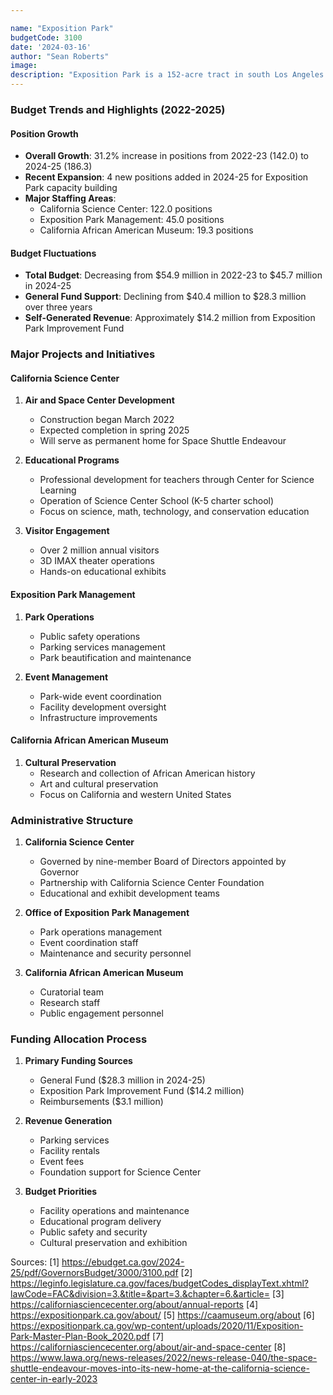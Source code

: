 ```yaml
---

name: "Exposition Park"
budgetCode: 3100
date: '2024-03-16'
author: "Sean Roberts"
image: 
description: "Exposition Park is a 152-acre tract in south Los Angeles housing the California Science Center, California African American Museum, and Office of Exposition Park Management"
---
```


### Budget Trends and Highlights (2022-2025)

#### Position Growth
- **Overall Growth**: 31.2% increase in positions from 2022-23 (142.0) to 2024-25 (186.3)
- **Recent Expansion**: 4 new positions added in 2024-25 for Exposition Park capacity building
- **Major Staffing Areas**:
  - California Science Center: 122.0 positions
  - Exposition Park Management: 45.0 positions
  - California African American Museum: 19.3 positions

#### Budget Fluctuations
- **Total Budget**: Decreasing from $54.9 million in 2022-23 to $45.7 million in 2024-25
- **General Fund Support**: Declining from $40.4 million to $28.3 million over three years
- **Self-Generated Revenue**: Approximately $14.2 million from Exposition Park Improvement Fund

### Major Projects and Initiatives

#### California Science Center

1. **Air and Space Center Development**
   - Construction began March 2022
   - Expected completion in spring 2025
   - Will serve as permanent home for Space Shuttle Endeavour

2. **Educational Programs**
   - Professional development for teachers through Center for Science Learning
   - Operation of Science Center School (K-5 charter school)
   - Focus on science, math, technology, and conservation education

3. **Visitor Engagement**
   - Over 2 million annual visitors
   - 3D IMAX theater operations
   - Hands-on educational exhibits

#### Exposition Park Management

1. **Park Operations**
   - Public safety operations
   - Parking services management
   - Park beautification and maintenance

2. **Event Management**
   - Park-wide event coordination
   - Facility development oversight
   - Infrastructure improvements

#### California African American Museum

1. **Cultural Preservation**
   - Research and collection of African American history
   - Art and cultural preservation
   - Focus on California and western United States

### Administrative Structure

1. **California Science Center**
   - Governed by nine-member Board of Directors appointed by Governor
   - Partnership with California Science Center Foundation
   - Educational and exhibit development teams

2. **Office of Exposition Park Management**
   - Park operations management
   - Event coordination staff
   - Maintenance and security personnel

3. **California African American Museum**
   - Curatorial team
   - Research staff
   - Public engagement personnel

### Funding Allocation Process

1. **Primary Funding Sources**
   - General Fund ($28.3 million in 2024-25)
   - Exposition Park Improvement Fund ($14.2 million)
   - Reimbursements ($3.1 million)

2. **Revenue Generation**
   - Parking services
   - Facility rentals
   - Event fees
   - Foundation support for Science Center

3. **Budget Priorities**
   - Facility operations and maintenance
   - Educational program delivery
   - Public safety and security
   - Cultural preservation and exhibition

Sources:
[1] https://ebudget.ca.gov/2024-25/pdf/GovernorsBudget/3000/3100.pdf
[2] https://leginfo.legislature.ca.gov/faces/budgetCodes_displayText.xhtml?lawCode=FAC&division=3.&title=&part=3.&chapter=6.&article=
[3] https://californiasciencecenter.org/about/annual-reports
[4] https://expositionpark.ca.gov/about/
[5] https://caamuseum.org/about
[6] https://expositionpark.ca.gov/wp-content/uploads/2020/11/Exposition-Park-Master-Plan-Book_2020.pdf
[7] https://californiasciencecenter.org/about/air-and-space-center
[8] https://www.lawa.org/news-releases/2022/news-release-040/the-space-shuttle-endeavour-moves-into-its-new-home-at-the-california-science-center-in-early-2023 